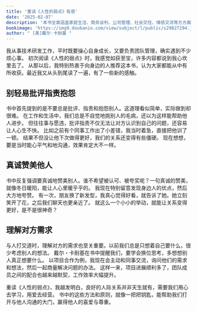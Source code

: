 ```yaml
---
title: '重读《人性的弱点》有感'
date: '2025-02-07'
description: '本书全面涵盖家庭生活、商务谈判、公司管理、社会交往、情感交流等方方面面立竿见影的沟通技巧，被誉为“人际与社交圣经”、“提升情商的必读经典”、“能引导你走向成功的书”'
bookimage: 'https://img9.doubanio.com/view/subject/l/public/s29827294.jpg'
author: " [美]戴尔·卡耐基 "
---
```


我从事技术研发工作，平时既要操心自身成长，又要负责团队管理，确实遇到不少烦心事。
初次阅读《人性的弱点》时，我感觉如获至宝，许多内容都说到我心坎里去了。
从那以后，我特别热衷于向身边的人推荐这本书，认为大家都能从中有所收获。最近我又从头到尾读了一遍，有了一些新的感触。

## 别轻易批评指责抱怨

书中首先提到的是不要总是批评、指责和抱怨别人。这道理看似简单，实际做到却很难。
在工作和生活中，我们总是不自觉地挑别人的毛病，还以为这样能帮助他人进步。
但往往事与愿违，批评指责不仅无法让对方认识到自己的问题，还容易让人心生不快。
比如之前有个同事工作出了小差错，我当时着急，直接把他训了一顿。
结果不但没让他下次做得更好，我们的关系还变得有些僵硬。
现在想想，要是当时能心平气和地沟通，效果肯定大不一样。

## 真诚赞美他人

书中反复强调要真诚地赞美别人。谁不希望被认可、被夸奖呢？一句真诚的赞美，就像冬日暖阳，能让人心里暖乎乎的。
我现在特别留意发现身边人的优点，然后大方地夸赞。
有一次，朋友换了新发型，我真心觉得好看，就告诉了她。她立刻笑开了花，之后我们聊天也更亲近了。
就这么一个小小的举动，就能让关系变得更好，是不是很神奇？

## 理解对方需求

与人打交道时，理解对方的需求也至关重要。以前我们总是只想着自己要什么，很少考虑别人的想法。
戴尔・卡耐基在书中提醒我们，要学会换位思考，多想想别人真正想要什么。
以项目合作为例，我现在会主动和同事交流，询问他们的需求和想法，然后一起商量解决问题的办法。
这样一来，项目进展顺利多了，团队成员之间的配合也越来越默契，工作效率大幅提升。


重读《人性的弱点》，我越发明白，良好的人际关系并非天生就有，需要我们用心去学习，用爱去经营。
书中的这些方法和原则，就像一把把钥匙，能帮助我们打开与他人沟通的大门，赢得他人的喜爱与尊重。